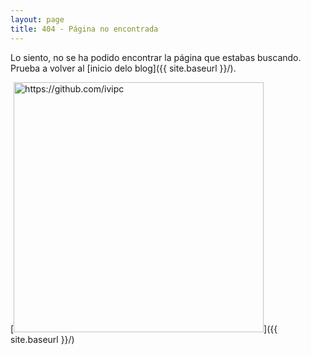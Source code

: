 ```yaml
---
layout: page
title: 404 - Página no encontrada
---
```


Lo siento, no se ha podido encontrar la página que estabas buscando. Prueba a volver al [inicio delo blog]({{ site.baseurl }}/).

[<img src="{{ site.baseurl }}/images/404.jpg" alt="https://github.com/ivipc" style="width: 400px;"/>]({{ site.baseurl }}/)
